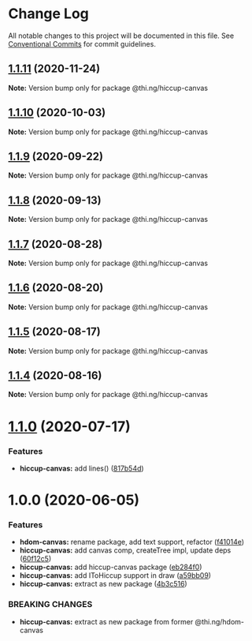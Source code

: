 # Change Log

All notable changes to this project will be documented in this file.
See [Conventional Commits](https://conventionalcommits.org) for commit guidelines.

## [1.1.11](https://github.com/thi-ng/umbrella/compare/@thi.ng/hiccup-canvas@1.1.10...@thi.ng/hiccup-canvas@1.1.11) (2020-11-24)

**Note:** Version bump only for package @thi.ng/hiccup-canvas





## [1.1.10](https://github.com/thi-ng/umbrella/compare/@thi.ng/hiccup-canvas@1.1.9...@thi.ng/hiccup-canvas@1.1.10) (2020-10-03)

**Note:** Version bump only for package @thi.ng/hiccup-canvas





## [1.1.9](https://github.com/thi-ng/umbrella/compare/@thi.ng/hiccup-canvas@1.1.8...@thi.ng/hiccup-canvas@1.1.9) (2020-09-22)

**Note:** Version bump only for package @thi.ng/hiccup-canvas





## [1.1.8](https://github.com/thi-ng/umbrella/compare/@thi.ng/hiccup-canvas@1.1.7...@thi.ng/hiccup-canvas@1.1.8) (2020-09-13)

**Note:** Version bump only for package @thi.ng/hiccup-canvas





## [1.1.7](https://github.com/thi-ng/umbrella/compare/@thi.ng/hiccup-canvas@1.1.6...@thi.ng/hiccup-canvas@1.1.7) (2020-08-28)

**Note:** Version bump only for package @thi.ng/hiccup-canvas





## [1.1.6](https://github.com/thi-ng/umbrella/compare/@thi.ng/hiccup-canvas@1.1.5...@thi.ng/hiccup-canvas@1.1.6) (2020-08-20)

**Note:** Version bump only for package @thi.ng/hiccup-canvas





## [1.1.5](https://github.com/thi-ng/umbrella/compare/@thi.ng/hiccup-canvas@1.1.4...@thi.ng/hiccup-canvas@1.1.5) (2020-08-17)

**Note:** Version bump only for package @thi.ng/hiccup-canvas





## [1.1.4](https://github.com/thi-ng/umbrella/compare/@thi.ng/hiccup-canvas@1.1.3...@thi.ng/hiccup-canvas@1.1.4) (2020-08-16)

**Note:** Version bump only for package @thi.ng/hiccup-canvas





# [1.1.0](https://github.com/thi-ng/umbrella/compare/@thi.ng/hiccup-canvas@1.0.6...@thi.ng/hiccup-canvas@1.1.0) (2020-07-17)


### Features

* **hiccup-canvas:** add lines() ([817b54d](https://github.com/thi-ng/umbrella/commit/817b54d6758cf8c74e5d1b450be7d9f8dc2356fc))





# 1.0.0 (2020-06-05)


### Features

* **hdom-canvas:** rename package, add text support, refactor ([f41014e](https://github.com/thi-ng/umbrella/commit/f41014ebffa8d4051fccbf04080d814fd62a474b))
* **hiccup-canvas:** add canvas comp, createTree impl, update deps ([60f12c5](https://github.com/thi-ng/umbrella/commit/60f12c5da7a7803e00846da6c316f65952097067))
* **hiccup-canvas:** add hiccup-canvas package ([eb284f0](https://github.com/thi-ng/umbrella/commit/eb284f0129118e5ef180383a3cd4a31915a5d82a))
* **hiccup-canvas:** add IToHiccup support in draw ([a59bb09](https://github.com/thi-ng/umbrella/commit/a59bb0923f37677d6579aede0dbe9958b0150d81))
* **hiccup-canvas:** extract as new package ([4b3c516](https://github.com/thi-ng/umbrella/commit/4b3c516573dc9cb247dedc211210151575709925))


### BREAKING CHANGES

* **hiccup-canvas:** extract as new package from former @thi.ng/hdom-canvas
